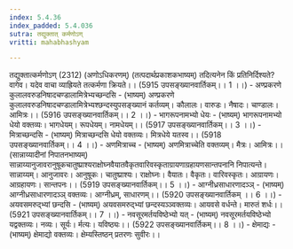 ```yaml
---
index: 5.4.36
index_padded: 5.4.036
sutra: तद्युक्तात्‌ कर्मणोऽण्
vritti: mahabhashyam

---
```

 तद्युक्तात्कर्मणोऽण् (2312) (अणोऽधिकरणम्) (तत्पदार्थप्रकाशकभाष्यम्) तदित्यनेन किं प्रतिनिर्दिश्यते? वागेव। यदेव वाचा व्याह्रियते तत्कर्मणा क्रियते।। (5915 उपसङ्ख्यानवार्तिकम्।। 1 ।।) - अण्प्रकरणे कुलालवरुडनिषादचण्डालामित्रेभ्यच्छन्दसि - (भाष्यम्) अण्प्रकरणे कुलालवरुडनिषादचण्डालामित्रेभ्यश्छन्दस्युपसङ्ख्यानं कर्तव्यम्। कौलालः। वारुडः। नैषादः। चाण्डालः। आमित्रः।। (5916 उपसङ्ख्यानवार्तिकम्।। 2 ।।) - भागरूपनामभ्यो धेयः - (भाष्यम्) भागरूपनामभ्यो धेयो वक्तव्यः। भागधेयम्। रूपधेयम्। नामधेयम्।। (5917 उपसङ्ख्यानवार्तिकम्।। 3 ।।) - मित्राच्छन्दसि - (भाष्यम्) मित्राच्छन्दसि धेयो वक्तव्यः। मित्रधेये यतस्व।। (5918 उपसङ्ख्यानवार्तिकम्।। 4 ।।) - अणमित्राच्च - (भाष्यम्) अणमित्राच्चेति वक्तव्यम्। मैत्रः। आमित्रः।। (सान्नाय्यादीनां निपातनभाष्यम्) सान्नाय्यानुजावरानुषूकचातुष्प्राश्यराक्षोघ्नवैयातवैकृतवारिवस्कृताग्रायणाग्रहायणसान्तपनानि निपात्यन्ते। सान्नाय्यम्। आनुजावरः। आनुषूकः। चातुष्प्राश्यः। राक्षोघ्नः। वैयातः। वैकृतः। वारिवस्कृतः। आग्रायणः। आग्रहायणः। सान्तपनः।। (5919 उपसङ्ख्यानवार्तिकम्।। 5 ।।) - आग्नीध्रसाधारणादञ्ञ् - (भाष्यम्) आग्नीध्रसाधारणादञ्ञ् वक्तव्यः। आग्नीध्रम्, साधारणम्।। (5920 उपसङ्ख्यानवार्तिकम् ।। 6 ।।) - अयवसमरुद्भ्यां छन्दसि - (भाष्यम्) अयवसमरुद्भ्यां छन्दस्यञ्ञ्वक्तव्यः। आयवसे वर्धन्ते। मारुतं शर्धः।। (5921 उपसङ्ख्यानवार्तिकम्।। 7 ।।) - नवसूरमर्तयविष्ठेभ्यो यत् - (भाष्यम्) नवसूरमर्तयविष्ठेभ्यो यद्वक्तव्यः। नव्यः। सूर्यः। र्मत्यः। यविष्ठ्यः।। (5922 उपसङ्ख्यानवार्तिकम्।। 8 ।।) - क्षेमाद्यः - (भाष्यम्) क्षेमाद्यो वक्तव्यः। क्षेम्यस्तिष्ठन् प्रतरणः सुवीरः।। 